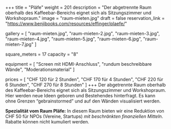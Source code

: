 +++
title = "Pläfe"
weight = 201
description = "Der abgetrennte Raum oberhalb des Kaffeebar-Bereichs eignet sich als Sitzungszimmer und Workshopraum."
image = "raum-mieten.jpg"
draft = false
reservation_link = "https://www.benjibooks.com/resources/effinger/plaefe/"

gallery = [
  "raum-mieten.jpg",
  "raum-mieten-2.jpg",
  "raum-mieten-3.jpg",
  "raum-mieten-4.jpg",
  "raum-mieten-5.jpg",
  "raum-mieten-6.jpg",
  "raum-mieten-7.jpg"
]

square_meters = 17
capacity = "8"

equipment = [
  "Screen mit HDMI-Anschluss",
  "rundum beschreibbare Wände",
  "Moderationsmaterial"
]

prices = [
  "CHF 120 für 2 Stunden",
  "CHF 170 für 4 Stunden",
  "CHF 220 für 6 Stunden",
  "CHF 270 für 8 Stunden"
]
+++
Der abgetrennte Raum oberhalb des Kaffeebar-Bereichs eignet sich als Sitzungszimmer und Workshopraum. Hier werden neue Ideen geboren und Bestehendes hinterfragt. Es kann ohne Grenzen “gebrainstormed” und auf den Wänden visualisiert werden.

**Spezialität vom Raum Pläfe:**  In diesem Raum bieten wir eine Reduktion von CHF 50 für NPOs (Vereine, Startups) *mit beschränkten finanziellen Mitteln*. Rabatte können nicht kumuliert werden.
